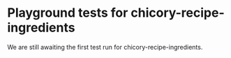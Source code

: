 # Playground tests for chicory-recipe-ingredients
We are still awaiting the first test run for chicory-recipe-ingredients.
